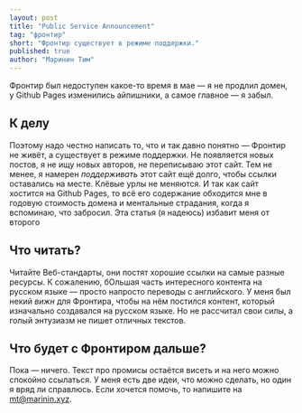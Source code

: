 ```yaml
---
layout: post
title: "Public Service Announcement"
tag: "фронтир"
short: "Фронтир существует в режиме поддержки."
published: true
author: "Маринин Тим"
---
```


Фронтир был недоступен какое-то время в мае — я не продлил домен,
у Github Pages изменились айпишники, а самое главное — я забыл.

К делу
------

Поэтому надо честно написать то, что и так давно понятно — Фронтир
не живёт, а существует в режиме поддержки. Не появляется новых постов,
я не ищу новых авторов, не переписываю этот сайт. Тем не менее,
я намерен _поддерживать_ этот сайт ещё долго, чтобы ссылки оставались
на месте. Клёвые урлы не меняются. И так как сайт хостится на Github
Pages, то всё его содержание обходится мне в годовую стоимость домена
и ментальные страдания, когда я вспоминаю, что забросил. Эта статья
(я надеюсь) избавит меня от второго

Что читать?
-----------

Читайте Веб-стандарты, они постят хорошие ссылки на самые разные
ресурсы. К сожалению, бОльшая часть интересного контента на русском
языке — просто напросто переводы с английского. У меня был некий
_вижн_ для Фронтира, чтобы на нём постился контент, который изначально
создавался на русском языке. Но не рассчитал свои силы, а голый
энтузиазм не пишет отличных текстов.

Что будет с Фронтиром дальше?
-----------------------------

Пока — ничего. Текст про промисы остаётся висеть и на него можно
спокойно ссылаться.
У меня есть две идеи, что можно сделать, но один я
вряд ли справлюсь. Если хочется помочь,
то напишите на [mt@marinin.xyz](mailto:mt@marinin.xyz).
